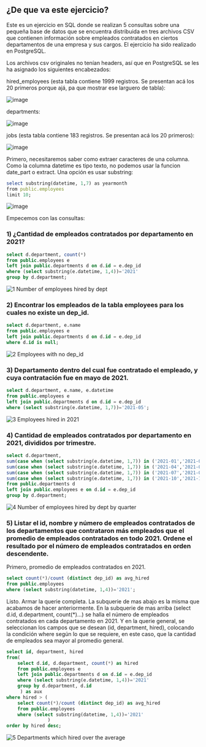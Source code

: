 ## ¿De que va este ejercicio?

Este es un ejercicio en SQL donde se realizan 5 consultas sobre una pequeña base de datos que se encuentra distribuida en tres archivos CSV que contienen información sobre empleados contratados en ciertos
departamentos de una empresa y sus cargos. El ejercicio ha sido realizado en PostgreSQL. 

Los archivos csv originales no tenían headers, así que en PostgreSQL se les ha asignado los siguientes encabezados:

hired_employees (esta tabla contiene 1999 registros. Se presentan acá los 20 primeros porque ajá, pa que mostrar ese larguero de tabla):

![image](https://github.com/ivanjdevs/SQL-Exercises/assets/68659886/0f2e0cb6-d210-4428-a1b0-0a0fa2b2243c)


departments:

![image](https://github.com/ivanjdevs/SQL-Exercises/assets/68659886/1aba4ac7-26e8-42b4-9e6a-91166480f9a1)

jobs (esta tabla contiene 183 registros. Se presentan acá los 20 primeros):

![image](https://github.com/ivanjdevs/SQL-Exercises/assets/68659886/a8b9cc73-17fe-40c2-b98e-344032806e3a)


Primero, necesitaremos saber como extraer caracteres de una columna. Como la columna datetime es tipo texto, no podemos usar la funcion date_part o extract. Una opción es usar substring:

```ruby
select substring(datetime, 1,7) as yearmonth
from public.employees
limit 10;
```

![image](https://github.com/ivanjdevs/SQL-Exercises/assets/68659886/2f86358d-ace0-411a-ab57-6c6ec6ebbeff)

Empecemos con las consultas:

### 1) ¿Cantidad de empleados contratados por departamento en 2021?

```sql
select d.department, count(*)
from public.employees e
left join public.departments d on d.id = e.dep_id
where (select substring(e.datetime, 1,4))='2021'
group by d.department;
```

![1  Number of employees hired by dept](https://github.com/ivanjdevs/SQL-Exercises/assets/68659886/ba64ac0b-4648-4324-b0da-8f63ed152e1e)


### 2) Encontrar los empleados de la tabla employees para los cuales no existe un dep_id.

```sql
select d.department, e.name
from public.employees e
left join public.departments d on d.id = e.dep_id
where d.id is null;
```

![2  Employees with no dep_id](https://github.com/ivanjdevs/SQL-Exercises/assets/68659886/028dcc3c-5ccb-4ae8-ac0d-cff8bedc83d7)


### 3) Departamento dentro del cual fue contratado el empleado, y cuya contratación fue en mayo de 2021.

```sql
select d.department, e.name, e.datetime
from public.employees e
left join public.departments d on d.id = e.dep_id
where (select substring(e.datetime, 1,7))='2021-05';
```

![3  Employees hired in 2021](https://github.com/ivanjdevs/SQL-Exercises/assets/68659886/afdf70d4-f9e5-49b2-90fc-075748a98e7c)



### 4) Cantidad de empleados contratados por departamento en 2021, divididos por trimestre.

```sql
select d.department,
sum(case when (select substring(e.datetime, 1,7)) in ('2021-01','2021-02','2021-03') then 1 else 0 end ) as Trimestre1,
sum(case when (select substring(e.datetime, 1,7)) in ('2021-04','2021-05','2021-06') then 1 else 0 end ) as Trimestre2,
sum(case when (select substring(e.datetime, 1,7)) in ('2021-07','2021-08','2021-09') then 1 else 0 end ) as Trimestre3,
sum(case when (select substring(e.datetime, 1,7)) in ('2021-10','2021-11','2021-12') then 1 else 0 end ) as Trimestre4
from public.departments d
left join public.employees e on d.id = e.dep_id
group by d.department;
```

![4  Number of employees hired by dept by quarter](https://github.com/ivanjdevs/SQL-Exercises/assets/68659886/a2ea08db-5943-46f3-82d3-7550b7a806c5)


<h3> 5) Listar el id, nombre y número de empleados contratados de los departamentos que contrataron más empleados que el promedio
de empleados contratados en todo 2021. Ordene el resultado por el número de empleados contratados en orden descendente.  </h3>

Primero, promedio de empleados contratados en 2021.

```sql
select count(*)/count (distinct dep_id) as avg_hired
from public.employees
where (select substring(datetime, 1,4))='2021';
```

Listo. Armar la querie completa. La subquerie de mas abajo es la misma que acabamos de hacer anteriormente.
En la subquerie de mas arriba (select d.id, d.department, count(*)...) se halla el número de empleados contratados en cada
departamento en 2021. Y en la querie general, se seleccionan los campos que se desean (id, department, hired), colocando 
la condición where según lo que se requiere, en este caso, que la cantidad de empleados sea mayor al promedio general.


```sql
select id, department, hired
from(
	select d.id, d.department, count(*) as hired
	from public.employees e
	left join public.departments d on d.id = e.dep_id
	where (select substring(e.datetime, 1,4))='2021'
	group by d.department, d.id
	 ) as aux
where hired > (
	select count(*)/count (distinct dep_id) as avg_hired
	from public.employees
	where (select substring(datetime, 1,4))='2021'
	           )
order by hired desc;
```

![5  Departments which hired over the average](https://github.com/ivanjdevs/SQL-Exercises/assets/68659886/4a6638c3-5d83-45da-8b60-af12fdf3e126)
